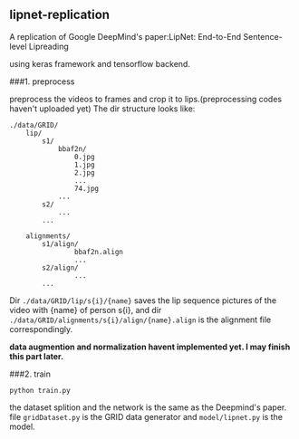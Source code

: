 ## lipnet-replication
A replication of Google DeepMind's paper:LipNet: End-to-End Sentence-level Lipreading

using keras framework and tensorflow backend.

###1. preprocess

preprocess the videos to frames and crop it to lips.(preprocessing codes haven't uploaded yet)
The dir structure looks like:


```
./data/GRID/
    lip/
        s1/
            bbaf2n/
                0.jpg
                1.jpg
                2.jpg
                ...  
                74.jpg
            ...
        s2/
            ...
        ...
    
    alignments/
        s1/align/
                bbaf2n.align
                ...
        s2/align/
                ...
        ...
```

 
Dir `./data/GRID/lip/s{i}/{name}` saves the lip sequence pictures of the video with {name} of person s{i}, and dir `./data/GRID/alignments/s{i}/align/{name}.align` is the alignment file correspondingly.

**data augmention and normalization havent implemented yet. I may finish this part later.**

###2. train

```
python train.py
```

the dataset splition and the network is the same as the Deepmind's paper.
file `gridDataset.py` is the GRID data generator and `model/lipnet.py` is the model.

